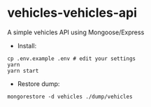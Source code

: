 # vehicles-vehicles-api
A simple vehicles API using Mongoose/Express

* Install: 
```
cp .env.example .env # edit your settings
yarn
yarn start
```
* Restore dump: 
```
mongorestore -d vehicles ./dump/vehicles
```

